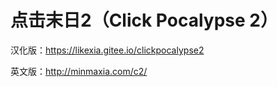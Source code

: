 # 点击末日2（Click Pocalypse 2）

汉化版：https://likexia.gitee.io/clickpocalypse2

英文版：http://minmaxia.com/c2/